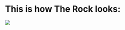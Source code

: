 # This is how The Rock looks:

![](https://1.bp.blogspot.com/-pLJLNWZGlHM/XeJ3trLqwYI/AAAAAAAADmw/KyELmz841HIP7WBlyHTu705E38dcRTX3gCNcBGAsYHQ/s1600/The+Rock.jpg)


